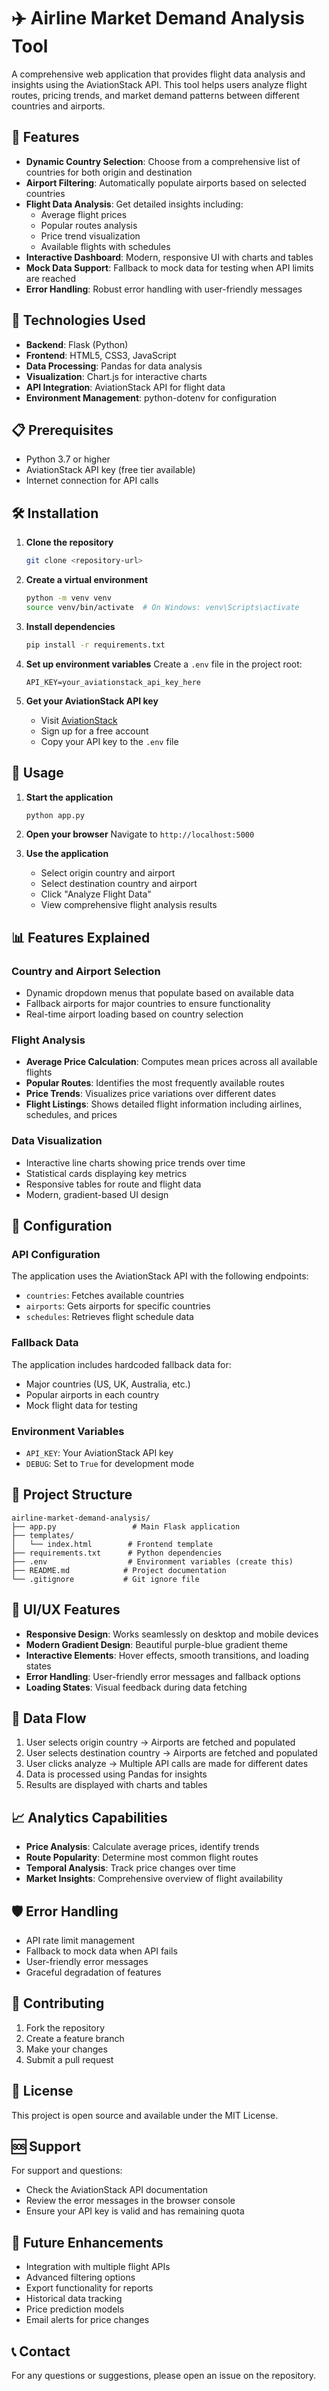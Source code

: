 # ✈️ Airline Market Demand Analysis Tool

A comprehensive web application that provides flight data analysis and insights using the AviationStack API. This tool helps users analyze flight routes, pricing trends, and market demand patterns between different countries and airports.

## 🌟 Features

- **Dynamic Country Selection**: Choose from a comprehensive list of countries for both origin and destination
- **Airport Filtering**: Automatically populate airports based on selected countries
- **Flight Data Analysis**: Get detailed insights including:
  - Average flight prices
  - Popular routes analysis
  - Price trend visualization
  - Available flights with schedules
- **Interactive Dashboard**: Modern, responsive UI with charts and tables
- **Mock Data Support**: Fallback to mock data for testing when API limits are reached
- **Error Handling**: Robust error handling with user-friendly messages

## 🚀 Technologies Used

- **Backend**: Flask (Python)
- **Frontend**: HTML5, CSS3, JavaScript
- **Data Processing**: Pandas for data analysis
- **Visualization**: Chart.js for interactive charts
- **API Integration**: AviationStack API for flight data
- **Environment Management**: python-dotenv for configuration

## 📋 Prerequisites

- Python 3.7 or higher
- AviationStack API key (free tier available)
- Internet connection for API calls

## 🛠️ Installation

1. **Clone the repository**
   ```bash
   git clone <repository-url>
   ```

2. **Create a virtual environment**
   ```bash
   python -m venv venv
   source venv/bin/activate  # On Windows: venv\Scripts\activate
   ```

3. **Install dependencies**
   ```bash
   pip install -r requirements.txt
   ```

4. **Set up environment variables**
   Create a `.env` file in the project root:
   ```
   API_KEY=your_aviationstack_api_key_here
   ```

5. **Get your AviationStack API key**
   - Visit [AviationStack](https://aviationstack.com/)
   - Sign up for a free account
   - Copy your API key to the `.env` file

## 🎯 Usage

1. **Start the application**
   ```bash
   python app.py
   ```

2. **Open your browser**
   Navigate to `http://localhost:5000`

3. **Use the application**
   - Select origin country and airport
   - Select destination country and airport
   - Click "Analyze Flight Data"
   - View comprehensive flight analysis results

## 📊 Features Explained

### Country and Airport Selection
- Dynamic dropdown menus that populate based on available data
- Fallback airports for major countries to ensure functionality
- Real-time airport loading based on country selection

### Flight Analysis
- **Average Price Calculation**: Computes mean prices across all available flights
- **Popular Routes**: Identifies the most frequently available routes
- **Price Trends**: Visualizes price variations over different dates
- **Flight Listings**: Shows detailed flight information including airlines, schedules, and prices

### Data Visualization
- Interactive line charts showing price trends over time
- Statistical cards displaying key metrics
- Responsive tables for route and flight data
- Modern, gradient-based UI design

## 🔧 Configuration

### API Configuration
The application uses the AviationStack API with the following endpoints:
- `countries`: Fetches available countries
- `airports`: Gets airports for specific countries
- `schedules`: Retrieves flight schedule data

### Fallback Data
The application includes hardcoded fallback data for:
- Major countries (US, UK, Australia, etc.)
- Popular airports in each country
- Mock flight data for testing

### Environment Variables
- `API_KEY`: Your AviationStack API key
- `DEBUG`: Set to `True` for development mode

## 📁 Project Structure

```
airline-market-demand-analysis/
├── app.py                 # Main Flask application
├── templates/
│   └── index.html        # Frontend template
├── requirements.txt      # Python dependencies
├── .env                  # Environment variables (create this)
├── README.md            # Project documentation
└── .gitignore           # Git ignore file
```

## 🎨 UI/UX Features

- **Responsive Design**: Works seamlessly on desktop and mobile devices
- **Modern Gradient Design**: Beautiful purple-blue gradient theme
- **Interactive Elements**: Hover effects, smooth transitions, and loading states
- **Error Handling**: User-friendly error messages and fallback options
- **Loading States**: Visual feedback during data fetching

## 🔄 Data Flow

1. User selects origin country → Airports are fetched and populated
2. User selects destination country → Airports are fetched and populated
3. User clicks analyze → Multiple API calls are made for different dates
4. Data is processed using Pandas for insights
5. Results are displayed with charts and tables

## 📈 Analytics Capabilities

- **Price Analysis**: Calculate average prices, identify trends
- **Route Popularity**: Determine most common flight routes
- **Temporal Analysis**: Track price changes over time
- **Market Insights**: Comprehensive overview of flight availability

## 🛡️ Error Handling

- API rate limit management
- Fallback to mock data when API fails
- User-friendly error messages
- Graceful degradation of features

## 🤝 Contributing

1. Fork the repository
2. Create a feature branch
3. Make your changes
4. Submit a pull request

## 📝 License

This project is open source and available under the MIT License.

## 🆘 Support

For support and questions:
- Check the AviationStack API documentation
- Review the error messages in the browser console
- Ensure your API key is valid and has remaining quota

## 🔮 Future Enhancements

- Integration with multiple flight APIs
- Advanced filtering options
- Export functionality for reports
- Historical data tracking
- Price prediction models
- Email alerts for price changes

## 📞 Contact

For any questions or suggestions, please open an issue on the repository.